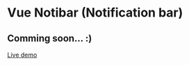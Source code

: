 # Vue Notibar (Notification bar)

## Comming soon... :)

<a href="https://jsfiddle.net/tattdogg/gmnfqz98/" target="_blank">Live demo</a>